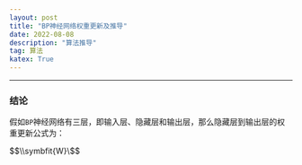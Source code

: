 ```yaml
---
layout: post	
title: "BP神经网络权重更新及推导"	
date: 2022-08-08	
description: "算法推导"	
tag: 算法
katex: True	
---
```


---
### 结论
假如`BP`神经网络有三层，即输入层、隐藏层和输出层，那么隐藏层到输出层的权重更新公式为：


\$$\\symbfit{W}\$$

<!--
\$$
\boldsymbol{W__{t+1}^{ho}}
\$$

\$$\boldsymbol{W__{t+1}^{ho}}=\boldsymbol{W__{t}^{ho}}-\eta \frac{\partial \boldsymbol{L}}{\partial \boldsymbol{W_{ho}}}=\boldsymbol{W__{t}^{ho}}-\eta \left ( \boldsymbol{y_{pre}}- \boldsymbol{y_{true}}\right )\frac{\partial \boldsymbol{\boldsymbol{\sigma}} }{\partial \boldsymbol{z}}\boldsymbol{X_{ho}}\$$
-->


<br>
<br>
